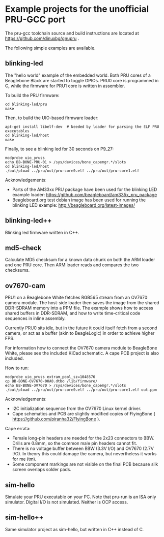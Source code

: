 # Example projects for the unofficial PRU-GCC port

The pru-gcc toolchain source and build instructions are located at https://github.com/dinuxbg/gnupru .

The following simple examples are available.

## blinking-led
The "hello world" example of the embedded world. Both PRU cores of a Beaglebone Black are started to toggle GPIOs. PRU0 core is programmed in C, while the firmware for PRU1 core is written in assembler.

To build the PRU firmware:

	cd blinking-led/pru
	make

Then, to build the UIO-based firmware loader:

	apt-get install libelf-dev	# Needed by loader for parsing the ELF PRU executables
	cd blinking-led/host
	make

Finally, to see a blinking led for 30 seconds on P9_27:

	modprobe uio_pruss
	echo BB-BONE-PRU-01 > /sys/devices/bone_capemgr.*/slots
	cd blinking-led/host
	./out/pload ../pru/out/pru-core0.elf ../pru/out/pru-core1.elf

Acknowledgements:
 * Parts of the AM33xx PRU package have been used for the blinking LED example loader: https://github.com/beagleboard/am335x_pru_package
 * Beagleboard.org test debian image has been used for running the blinking LED example: http://beagleboard.org/latest-images/

## blinking-led++
Blinking led firmware written in C++.

## md5-check
Calculate MD5 checksum for a known data chunk on both the ARM loader and one PRU core. Then ARM loader reads and compares the two checksums.

## ov7670-cam
PRU1 on a Beaglebone White fetches RGB565 stream from an OV7670 camera module. The host-side loader then saves the image from the shared DDR-SDRAM memory into a PPM file. The example shows how to access shared buffers in DDR-SDRAM, and how to write time-critical code sequences in inline assembly.

Currently PRU0 sits idle, but in the future it could itself fetch from a second camera, or act as a buffer (akin to BeagleLogic) in order to achieve higher FPS.

For information how to connect the OV7670 camera module to BeagleBone White, please see the included KiCad schematic. A cape PCB project is also included.

How to run:

	modprobe uio_pruss extram_pool_sz=1048576
	cp BB-BONE-OV7670-00A0.dtbo /lib/firmware/
	echo BB-BONE-OV7670 > /sys/devices/bone_capemgr.*/slots
	./out/pload ../pru/out/pru-core0.elf ../pru/out/pru-core1.elf out.ppm

Acknowledgements:
 * I2C initialization sequence from the OV7670 Linux kernel driver.
 * Cape schematics and PCB are slightly modified copies of FlyingBone ( https://github.com/piranha32/FlyingBone ).

Cape errata:
 * Female long-pin headers are needed for the 2x23 connectors to BBW. Drills are 0.8mm, so the common male pin headers cannot fit.
 * There is no voltage buffer between BBW (3.3V I/O) and OV7670 (2.7V I/O). In theory this could damage the camera, but nevertheless it works for me (tm).
 * Some component markings are not visible on the final PCB because silk screen overlaps solder pads.

## sim-hello
Simulate your PRU executable on your PC. Note that pru-run is an ISA only simulator. Digital I/O is not simulated. Neither is OCP access.

## sim-hello++
Same simulator project as sim-hello, but written in C++ instead of C.
